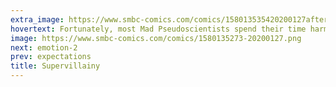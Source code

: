 ```yaml
---
extra_image: https://www.smbc-comics.com/comics/158013535420200127after.png
hovertext: Fortunately, most Mad Pseudoscientists spend their time harmlessly trying to affect astrological readings.
image: https://www.smbc-comics.com/comics/1580135273-20200127.png
next: emotion-2
prev: expectations
title: Supervillainy
---
```

